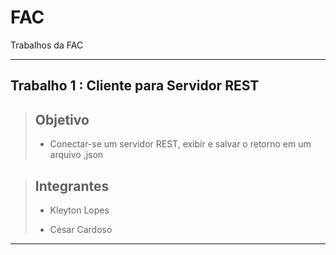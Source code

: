 # FAC
Trabalhos da FAC

---

## Trabalho 1 : Cliente para Servidor REST

> ## Objetivo
> * Conectar-se um servidor REST, exibir e salvar o retorno em um arquivo ,json


> ## Integrantes
> 
> * Kleyton Lopes
> 
> * César Cardoso
---